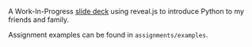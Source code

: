 A Work-In-Progress [slide deck](https://allexveldman.github.io/learn-python/) using reveal.js to introduce Python to my friends and family.

Assignment examples can be found in `assignments/examples`.
